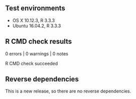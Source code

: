 ## Test environments
* OS X 10.12.3, R 3.3.3
* Ubuntu 16.04.2, R 3.3.3

## R CMD check results

0 errors | 0 warnings | 0 notes

R CMD check succeeded

## Reverse dependencies

This is a new release, so there are no reverse dependencies.
